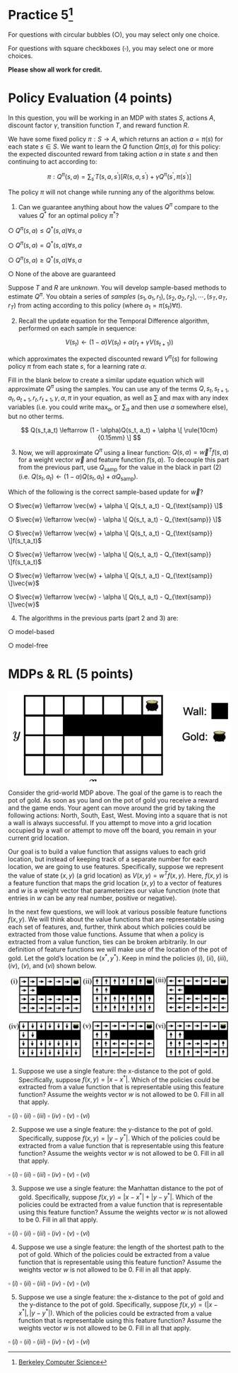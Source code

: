 # Practice 5[^1]

For questions with circular bubbles ($\bigcirc$), you may select only one choice.

For questions with square checkboxes ($\square$), you may select one or more choices.

**Please show all work for credit.**

# Policy Evaluation (4 points)

In this question, you will be working in an MDP with states $S$, actions $A$, discount factor $\gamma$, transition function $T$, and reward
function $R$.

We have some fixed policy $\pi : S \rightarrow A$, which returns an action $a = \pi(s)$ for each state $s \in S$. We want to learn the $Q$ function $Q\pi(s,a)$ for this policy: the expected discounted reward from taking action $a$ in state $s$ and then continuing to act according to:

$$
\pi : Q^{\pi}(s,a) = \sum_{s^{\prime}} T(s,a,s^{\prime})[R(s,a,s^{\prime}) + \gamma Q^{\pi}(s^{\prime},\pi(s^{\prime})]
$$

The policy $\pi$ will not change while running any of the algorithms below.

1. Can we guarantee anything about how the values $Q^{\pi}$ compare to the values $Q^{\ast}$ for an optimal policy $\pi^{\ast}$?

$\bigcirc$ $Q^{\pi}(s,a) \le Q^{\ast}(s,a) \forall s,a$

$\bigcirc$ $Q^{\pi}(s,a) = Q^{\ast}(s,a) \forall s,a$

$\bigcirc$ $Q^{\pi}(s,a) \ge Q^{\ast}(s,a) \forall s,a$

$\bigcirc$ None of the above are guaranteed

Suppose $T$ and $R$ are *unknown*. You will develop sample-based methods to estimate $Q^{\pi}$.  You obtain a series of *samples* $(s_1, a_1, r_1),(s_2, a_2, r_2), \cdots ,(s_T, a_T, r_T)$ from acting according to this policy (where $a_1 = \pi(s_t) \forall t$).

2. Recall the update equation for the Temporal Difference algorithm, performed on each sample in sequence:

$$
V(s_t) \leftarrow (1 - \alpha)V(s_t) + \alpha(r_t +  \gamma V(s_{t+1}))
$$

which approximates the expected discounted reward $V^{\pi} (s)$ for following policy $\pi$ from each state $s$, for a learning
rate $\alpha$.

Fill in the blank below to create a similar update equation which will approximate $Q^{\pi}$ using the samples.
You can use any of the terms $Q, s_t, s_{t+1}, a_t, a_{t+1}, r_t, r_{t+1}, \gamma, \alpha, \pi$ in your equation, as well as $\sum$ and max with any index variables (i.e. you could write $\max_a$, or $\sum_a$ and then use $a$ somewhere else), but no other terms.

$$
Q(s_t,a_t) \leftarrow (1 - \alpha)Q(s_t, a_t) + \alpha \[  \rule{10cm}{0.15mm}  \]
$$

3. Now, we will approximate $Q^{\pi}$ using a linear function: $Q(s,a) = \vec{w}^Tf(s,a)$ for a weight vector $\vec{w}$ and feature function $f(s,a)$. To decouple this part from the previous part, use $Q_{\text{samp}}$ for the value in the black in part (2) (i.e. $Q(s_t,a_t) \leftarrow (1-\alpha)Q(s_t,a_t) + \alpha Q_{\text{samp}})$.

Which of the following is the correct sample-based update for $\vec{w}$?

$\bigcirc$ $\vec{w} \leftarrow \vec{w} + \alpha \[ Q(s_t, a_t) - Q_{\text{samp}} \]$

$\bigcirc$ $\vec{w} \leftarrow \vec{w} - \alpha \[ Q(s_t, a_t) - Q_{\text{samp}} \]$

$\bigcirc$ $\vec{w} \leftarrow \vec{w} + \alpha \[ Q(s_t, a_t) - Q_{\text{samp}} \]f(s_t,a_t)$

$\bigcirc$ $\vec{w} \leftarrow \vec{w} - \alpha \[ Q(s_t, a_t) - Q_{\text{samp}} \]f(s_t,a_t)$

$\bigcirc$ $\vec{w} \leftarrow \vec{w} + \alpha \[ Q(s_t, a_t) - Q_{\text{samp}} \]\vec{w}$

$\bigcirc$ $\vec{w} \leftarrow \vec{w} - \alpha \[ Q(s_t, a_t) - Q_{\text{samp}} \]\vec{w}$

4. The algorithms in the previous parts (part 2 and 3) are:

$\bigcirc$ model-based

$\bigcirc$ model-free

# MDPs & RL (5 points)

![gw](https://github.com/btdobbs/AI/blob/main/Practice/05/gw.png)

Consider the grid-world MDP above. The goal of the game is to reach the pot of gold. As soon as you land on the pot of gold you receive a reward and the game ends. Your agent can move around the grid by taking the following actions: North, South, East, West. Moving into a square that is not a wall is always successful. If you attempt to move into a grid location occupied by a wall or attempt to move off the board, you remain in your current grid location.

Our goal is to build a value function that assigns values to each grid location, but instead of keeping track of a separate number for each location, we are going to use features. Specifically, suppose we represent the value of state $(x,y)$ (a grid location) as $V(x,y) = w^T f(x,y)$. Here, $f(x,y)$ is a feature function that maps the grid location $(x,y)$ to a vector of features and $w$ is a weight vector that parameterizes our value function (note that entries in $w$ can be any real number, positive or negative).

In the next few questions, we will look at various possible feature functions $f(x,y)$. We will think about the value functions that are representable using each set of features, and, further, think about which policies could be extracted from those value functions. Assume that when a policy is extracted from a value function, ties can be broken arbitrarily. In our definition of feature functions we will make use of the location of the pot of gold. Let the gold’s location be $(x^{\ast},y^{\ast})$. Keep in mind the policies (*i*), (*ii*), (*iii*), (*iv*), (*v*), and (*vi*) shown below.

![gw-q](https://github.com/btdobbs/AI/blob/main/Practice/05/gw-q.png)

1. Suppose we use a single feature: the x-distance to the pot of gold. Specifically, suppose $f(x,y) = | x - x^{\ast}|$. Which of the policies could be extracted from a value function that is representable using this feature function? Assume the weights vector $w$ is not allowed to be 0. Fill in all that apply.

$\square$ (*i*) $\square$ (*ii*) $\square$ (*iii*) $\square$ (*iv*) $\square$ (*v*) $\square$ (*vi*)

2. Suppose we use a single feature: the y-distance to the pot of gold. Specifically, suppose $f(x,y) = | y - y^{\ast}|$. Which of the policies could be extracted from a value function that is representable using this feature function? Assume the weights vector $w$ is not allowed to be 0. Fill in all that apply.

$\square$ (*i*) $\square$ (*ii*) $\square$ (*iii*) $\square$ (*iv*) $\square$ (*v*) $\square$ (*vi*)

3. Suppose we use a single feature: the Manhattan distance to the pot of gold. Specifically, suppose $f(x,y) = | x - x^{\ast}| + | y - y^{\ast}|$. Which of the policies could be extracted from a value function that is representable using this feature function? Assume the weights vector $w$ is not allowed to be 0. Fill in all that apply.

$\square$ (*i*) $\square$ (*ii*) $\square$ (*iii*) $\square$ (*iv*) $\square$ (*v*) $\square$ (*vi*)

4. Suppose we use a single feature: the length of the shortest path to the pot of gold. Which of the policies could be extracted from a value function that is representable using this feature function? Assume the weights vector $w$ is not allowed to be 0. Fill in all that apply.

$\square$ (*i*) $\square$ (*ii*) $\square$ (*iii*) $\square$ (*iv*) $\square$ (*v*) $\square$ (*vi*)

5. Suppose we use a single feature: the x-distance to the pot of gold and the y-distance to the pot of gold. Specifically, suppose $f(x,y) = (| x - x^{\ast}|,  | y - y^{\ast}|)$. Which of the policies could be extracted from a value function that is representable using this feature function? Assume the weights vector $w$ is not allowed to be 0. Fill in all that apply.

$\square$ (*i*) $\square$ (*ii*) $\square$ (*iii*) $\square$ (*iv*) $\square$ (*v*) $\square$ (*vi*)

[^1]: [Berkeley Computer Science](http://ai.berkeley.edu)
